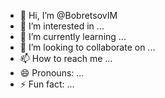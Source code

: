 - 👋 Hi, I’m @BobretsovIM
- 👀 I’m interested in ...
- 🌱 I’m currently learning ...
- 💞️ I’m looking to collaborate on ...
- 📫 How to reach me ...
- 😄 Pronouns: ...
- ⚡ Fun fact: ...

<!---
BobretsovIM/BobretsovIM is a ✨ special ✨ repository because its `README.md` (this file) appears on your GitHub profile.
You can click the Preview link to take a look at your changes.
--->
